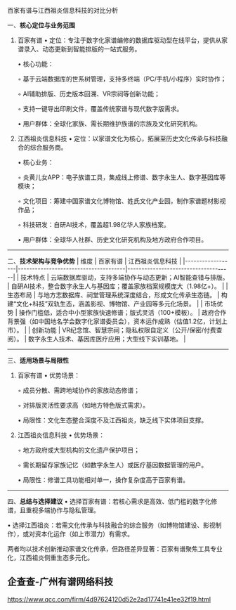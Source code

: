 百家有谱与江西祖炎信息科技的对比分析

一、**核心定位与业务范围**
1. 百家有谱
   • 定位：专注于数字化家谱编修的数据库驱动型在线平台，提供从家谱录入、动态更新到智能排版的一站式服务。

   • 核心功能：

     ◦ 基于云端数据库的世系树管理，支持多终端（PC/手机/小程序）实时协作；

     ◦ AI辅助排版、历史版本回溯、VR宗祠等创新功能；

     ◦ 支持一键导出印刷文件，覆盖传统家谱与现代数字版需求。

   • 用户群体：全球化家族、需长期维护族谱的宗族及文化研究机构。


2. 江西祖炎信息科技
   • 定位：以家谱文化为核心，拓展至历史文化传承与科技融合的综合服务商。

   • 核心业务：

     ◦ 炎黄儿女APP：电子族谱工具，集成线上修谱、数字永生人、数字基因库等模块；

     ◦ 文化项目：筹建中国家谱文化博物馆、姓氏文化产业园，制作家谱题材影视作品；

     ◦ 科技研发：自研AI技术，覆盖超1.98亿华人家族档案。

   • 用户群体：全球华人社群、历史文化研究机构及地方政府合作项目。


---

二、**技术架构与竞争优势**
| 维度         | 百家有谱                          | 江西祖炎信息科技                |
|------------------|--------------------------------------|-------------------------------------|
| 技术特点      | 云端数据库驱动，支持多端协作与动态更新；AI智能查错与排版。 | 自研AI技术，整合数字永生人与基因库；覆盖家族档案规模庞大（1.98亿+）。 |
| 生态布局      | 与地方志数据库、祠堂管理系统深度结合，形成文化传承生态链。 | 构建“文化+科技”双轨生态，涵盖影视、博物馆、产业园等多元化场景。 |
| 市场优势      | 操作门槛低，适合中小型家族快速修谱；版式灵活（100+模板）。 | 政府合作背景强（如中国地名学会数字化家谱委员会），资本运作成熟（估值1.2亿，计划上市）。 |
| 创新功能      | VR纪念馆、智慧宗祠；隐私权限自定义（公开/保密/付费查阅）。 | 数字永生人技术、基因库医疗应用；大型线下实训基地。 |

---

三、**适用场景与局限性**
1. 百家有谱
   • 优势场景：

     ◦ 成员分散、需跨地域协作的家族动态修谱；

     ◦ 对排版灵活性要求高（如地方特色版式需求）。

   • 局限性：文化生态整合深度不及江西祖炎，缺乏线下实体项目支撑。


2. 江西祖炎信息科技
   • 优势场景：

     ◦ 地方政府或大型机构的文化遗产保护项目；

     ◦ 需长期留存家族记忆（如数字永生人）或医疗基因数据管理的用户。

   • 局限性：修谱工具功能相对单一，操作复杂度高于百家有谱。


---

四、**总结与选择建议**
• 选择百家有谱：若核心需求是高效、低门槛的数字化修谱，且重视多端协作与隐私管理。

• 选择江西祖炎：若需文化传承与科技融合的综合服务（如博物馆建设、影视制作），或对资本化运作（如上市潜力）有需求。


两者均以技术创新推动家谱文化传承，但路径差异显著：百家有谱聚焦工具专业化，江西祖炎侧重生态多元化。


## 企查查-广州有谱网络科技
https://www.qcc.com/firm/4d97624120d52e2ad17741e41ee32f19.html
